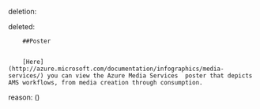 deletion:

deleted:

		##Poster
		
		
		[Here](http://azure.microsoft.com/documentation/infographics/media-services/) you can view the Azure Media Services  poster that depicts AMS workflows, from media creation through consumption.

reason: ()

